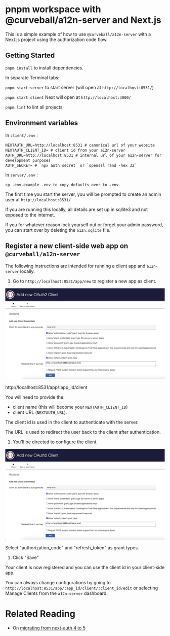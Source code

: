 # pnpm workspace with @curveball/a12n-server and Next.js

This is a simple example of how to use `@curveball/a12n-server` with a Next.js project using the authorization code flow.

## Getting Started

`pnpm install` to install dependencies.

In separate Terminal tabs:

`pnpm start:server` to start server (will open at `http://localhost:8531/`) 

`pnpm start:client` Next will open at `http://localhost:3000/`

`pnpm lint` to lint all projects

## Environment variables

In `client/.env` :
```
NEXTAUTH_URL=http://localhost:8531 # canonical url of your website
NEXTAUTH_CLIENT_ID= # client id from your a12n-server
AUTH_URL=http://localhost:8531 # internal url of your a12n-server for development purposes
AUTH_SECRET= # `npx auth secret` or `openssl rand -hex 32`
```

In `server/.env` :
```
cp .env.example .env to copy defaults over to .env
```

The first time you start the server, you will be prompted to create an admin user at `http://localhost:8531/`

If you are running this locally, all details are set up in sqllite3 and not exposed to the internet. 

If you for whatever reason lock yourself out or forget your admin password, you can start over by deleting the `a12n.sqlite` file.

## Register a new client-side web app on `@curveball/a12n-server`

The following instructions are intended for running a client app and `a12n-server` locally.

1. Go to `http://localhost:8531/app/new` to register a new app as client. 

![screenshot of page for registering a new client-side application on a12n-server](./docs/img/create-new-client-2.png)

http://localhost:8531/app/:app_id/client

You will need to provide the:
- client name (this will become your `NEXTAUTH_CLIENT_ID`) 
- client URL (`NEXTAUTH_URL`). 

The client id is used in the client to authenticate with the server.

The URL is used to redirect the user back to the client after authentication.

1. You'll be directed to configure the client.

![screenshot of Edit OAuth2 Client page in a12n-server](./docs/img/create-new-client-2.png)

Select "authorization_code" and "refresh_token" as  grant types.

1. Click "Save"

Your client is now registered and you can use the client id in your client-side app.

You can always change configurations by going to `http://localhost:8531/app/:app_id/client/:client_id/edit` or selecting Manage Clients from the `a12n-server` dashboard.

# Related Reading

- On [migrating from next-auth 4 to 5](https://authjs.dev/getting-started/migrating-to-v5)


